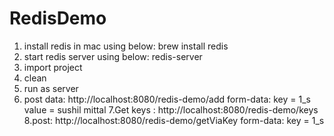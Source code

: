 # RedisDemo
1. install redis in mac using below:
brew install redis
2. start redis server using below:
redis-server
3. import project
4. clean
5. run as server
6. post data: http://localhost:8080/redis-demo/add
form-data:
key = 1_s
value = sushil mittal
7.Get keys : http://localhost:8080/redis-demo/keys
8.post: http://localhost:8080/redis-demo/getViaKey
form-data:
key = 1_s
